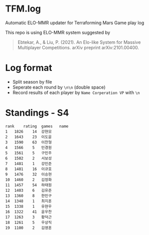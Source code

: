 # TFM.log
Automatic ELO-MMR updater for Terraforming Mars Game play log

This repo is using ELO-MMR system suggested by
> Ebtekar, A., & Liu, P. (2021). An Elo-like System for Massive Multiplayer Competitions. arXiv preprint arXiv:2101.00400.


# Log format
* Split season by file
* Seperate each round by `\n\n` (double space)
* Record results of each player by 
`Name Corperation VP`
with `\n`

# Standings - S4
```csv
rank	rating	games	name
1	1826	14	강현모
2	1643	23	이도윤
3	1590	63	이찬형
4	1566	5	민경원
5	1561	5	구민주
6	1502	2	서보성
7	1481	1	강민준
8	1481	16	이규호
9	1476	32	이승현
10	1460	2	김정화
11	1457	54	하태원
12	1403	6	김유준
13	1360	8	한민구
14	1348	1	최지훈
15	1338	1	유현우
16	1322	41	윤우찬
17	1263	3	황덕근
18	1261	5	우상직
19	1100	2	김영훈
```
